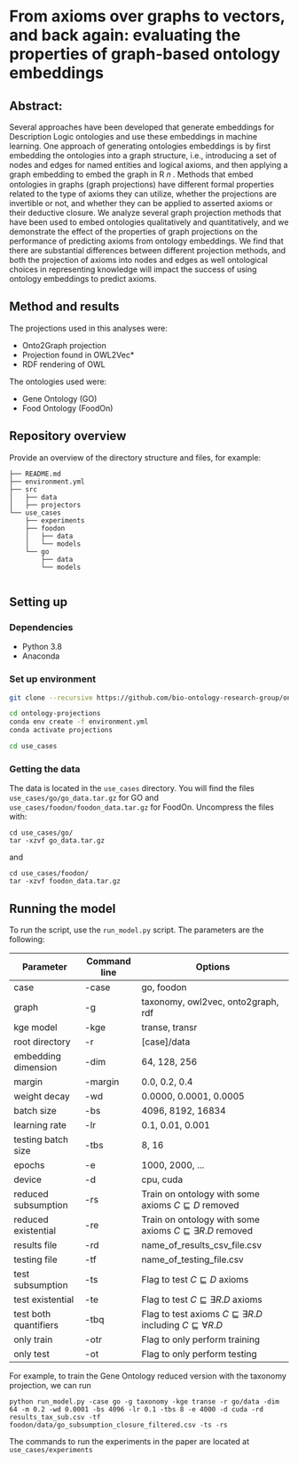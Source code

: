# From axioms over graphs to vectors, and back again: evaluating the properties of graph-based ontology embeddings

## Abstract: 

Several approaches have been developed that generate embeddings for Description Logic ontologies and
use these embeddings in machine learning. One approach of generating ontologies embeddings is by
first embedding the ontologies into a graph structure, i.e., introducing a set of nodes and edges for named
entities and logical axioms, and then applying a graph embedding to embed the graph in R 𝑛 . Methods
that embed ontologies in graphs (graph projections) have different formal properties related to the type
of axioms they can utilize, whether the projections are invertible or not, and whether they can be applied
to asserted axioms or their deductive closure. We analyze several graph projection methods that have
been used to embed ontologies qualitatively and quantitatively, and we demonstrate the effect of the
properties of graph projections on the performance of predicting axioms from ontology embeddings. We
find that there are substantial differences between different projection methods, and both the projection
of axioms into nodes and edges as well ontological choices in representing knowledge will impact the
success of using ontology embeddings to predict axioms.

## Method and results

The projections used in this analyses were:

* Onto2Graph projection
* Projection found in OWL2Vec*
* RDF rendering of OWL

The ontologies used were:
* Gene Ontology (GO)
* Food Ontology (FoodOn)
	
## Repository overview

Provide an overview of the directory structure and files, for example:

```
├── README.md
├── environment.yml
├── src
│   ├── data
│   ├── projectors
└── use_cases
    ├── experiments
	├── foodon
    │   ├── data
    │   └── models
    └── go
        ├── data
        └── models
 
```

## Setting up

### Dependencies
- Python 3.8
- Anaconda

### Set up environment

```bash
git clone --recursive https://github.com/bio-ontology-research-group/ontology_projections.git

cd ontology-projections
conda env create -f environment.yml
conda activate projections

cd use_cases
```

### Getting the data

The data is located in the `use_cases` directory. You will find the files `use_cases/go/go_data.tar.gz` for GO and `use_cases/foodon/foodon_data.tar.gz` for FoodOn. Uncompress the files with:

```
cd use_cases/go/
tar -xzvf go_data.tar.gz
```

and 

```
cd use_cases/foodon/
tar -xzvf foodon_data.tar.gz
```


## Running the model

To run the script, use the ``run_model.py`` script. The parameters are the following:

| Parameter             | Command line | Options                                                                               |
|-----------------------|--------------|---------------------------------------------------------------------------------------|
| case                  | -case        | go, foodon                                                                            |
| graph                 | -g           | taxonomy, owl2vec, onto2graph, rdf                                                    |
| kge model             | -kge         | transe, transr                                                                        |
| root directory        | -r           | [case]/data                                                                           |
| embedding dimension   | -dim         | 64, 128, 256                                                                          |
| margin                | -margin      | 0.0, 0.2, 0.4                                                                         |
| weight decay          | -wd          | 0.0000, 0.0001, 0.0005                                                                |
| batch size            | -bs          | 4096, 8192, 16834                                                                     |
| learning rate         | -lr          | 0.1, 0.01, 0.001                                                                      |
| testing batch size    | -tbs         | 8, 16                                                                                 |
| epochs                | -e           | 1000, 2000, ...                                                                       |
| device                | -d           | cpu, cuda                                                                             |
| reduced subsumption   | -rs          | Train on ontology with some axioms $C \sqsubseteq D$ removed                          |
| reduced existential   | -re          | Train on ontology with some axioms $C \sqsubseteq \exists R.D$ removed                |
| results file          | -rd          | name\_of\_results\_csv\_file.csv                                                      |
| testing file          | -tf          | name\_of\_testing\_file.csv                                                           |
| test subsumption      | -ts          | Flag to test $C \sqsubseteq D$ axioms                                                 |
| test existential      | -te          | Flag to test $C \sqsubseteq \exists R.D$ axioms                                       |
| test both quantifiers | -tbq         | Flag to test axioms $C \sqsubseteq \exists R.D$ including $C \sqsubseteq \forall R.D$ |
| only train            | -otr         | Flag to only perform training                                                         |
| only test             | -ot          | Flag to only perform testing                                                          |

For example, to train the Gene Ontology reduced version with the taxonomy projection, we can run
```
python run_model.py -case go -g taxonomy -kge transe -r go/data -dim 64 -m 0.2 -wd 0.0001 -bs 4096 -lr 0.1 -tbs 8 -e 4000 -d cuda -rd results_tax_sub.csv -tf foodon/data/go_subsumption_closure_filtered.csv -ts -rs
```
The commands to run the experiments in the paper are located at `use_cases/experiments`




